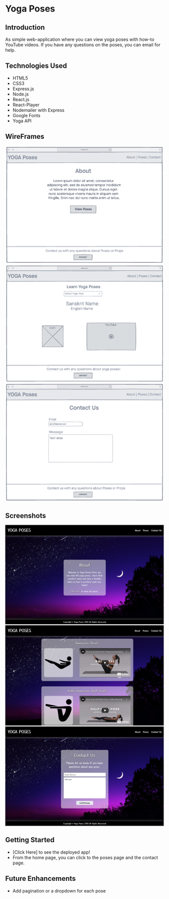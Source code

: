# Yoga Poses

## Introduction

As simple web-application where you can view yoga poses with how-to YouTube videos. If you have any questions on the poses, you can email for help.

## Technologies Used

- HTML5
- CSS3
- Express.js
- Node.js
- React.js
- React-Player
- Nodemailer with Express
- Google Fonts
- Yoga API

## WireFrames

![wireframe](./src/images/sc-about.png)
![wireframe](./src/images/sc-poses.png)
![wireframe](./src/images/sc-contact.png)

## Screenshots

![screenshot](./src/images/about.png)
![screenshot](./src/images/poses.png)
![screenshot](./src/images/contact1.png)

## Getting Started

- [Click Here] to see the deployed app!
- From the home page, you can click to the poses page and the contact page.

## Future Enhancements

- Add pagination or a dropdown for each pose
